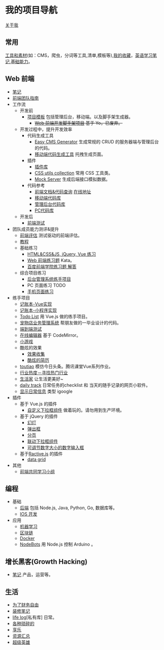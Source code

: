 # 我的项目导航
[关于我](https://github.com/iamjoel/about-me)

## 常用
[工具和素材](https://github.com/iamjoel/tools-and-material)(如：CMS，爬虫，分词等工具,清单,模板等),[我的收藏](https://github.com/iamjoel/my-treasure)，[英语学习笔记](https://github.com/iamjoel/english-learn),[基础能力](https://github.com/iamjoel/basic-skill)。

## Web 前端
* [笔记](https://github.com/iamjoel/front-end-note)
* [前端团队指南](https://github.com/iamjoel/front-end-team-guide)
* 工作流
  * 开发前
    * [项目模板](https://github.com/iamjoel/project-template) 包括管理后台，移动端。以及脚手架生成器。
      * ~~[Web 前端开发脚手架项目](https://github.com/iamjoel/front-end-scaffold) 基于 Yo，已废弃。~~
  * 开发过程中，提升开发效率
    * 代码生成工具
      * [Easy CMS Generator](https://github.com/iamjoel/easy-cms-generator) 生成常规的 CRUD 的服务器端与管理后台的代码。
      * [移动端代码生成工具](https://github.com/iamjoel/mobile-fe-generator) 托拽生成页面。
    * 插件
      * [插件库](https://github.com/iamjoel/front-end-plugins)
      * [CSS utils collection](https://github.com/iamjoel/css-utils-collection) 常用 CSS 工具类。
      * [Mock Server](https://github.com/iamjoel/mock-server) 生成后端接口模拟数据。
    * 代码参考
      * [前端文档&代码查询](https://github.com/iamjoel/front-end-doc) [在线地址](https://iamjoel.github.io/front-end-doc/doc/dist/index.html)
      * [移动端代码库](https://github.com/iamjoel/mobile-codes-collection)
      * [管理后台代码库](https://github.com/iamjoel/admin-codes-collection)
      * [PC代码库](https://github.com/iamjoel/pc-codes-collection)
  * 开发后
    * [前端测试](https://github.com/iamjoel/front-end-test-case)
* 团队成员能力测评&提升
  * [前端评估](https://github.com/iamjoel/front-end-assessment) 测试驱动的前端评估。
  * [教程](https://github.com/iamjoel/front-end-course)
  * 基础练习
    * [HTML&CSS&JS, jQuery, Vue 练习](https://zhifeclub.github.io/front-end-learn/zero/nav/#task)
    * [Web 前端练习题](https://github.com/iamjoel/front-end-kata) Kata。
    * [百度前端学院练习题 解答](https://github.com/iamjoel/baidu-ife-task)
  * 综合项目练习
    * [后台管理系统练手项目](https://github.com/iamjoel/practise-front-end-admin)
    * PC 页面练习 TODO
    * [手机页面练习](https://github.com/iamjoel/practise-front-end-mobile)
* 练手项目
  * [记账本-Vue实现](https://github.com/iamjoel/account-log-book) 
  * [记账本-小程序实现](https://github.com/iamjoel/account-log-book-mp) 
  * [Todo List](https://github.com/iamjoel/todolist) 用 Vue.js 做的练手项目。
  * [宠物店业务管理系统](https://github.com/iamjoel/pet-shop-manage) 帮朋友做的一毕业设计的代码。
  * [端到端测试](https://github.com/iamjoel/e2e-test)
  * [在线编辑器](https://github.com/iamjoel/web-ide) 基于 CodeMirror。
  * [小游戏](https://github.com/iamjoel/minigame)
  * 酷炫的效果
    * [效果收集](https://github.com/iamjoel/effect-collection)
    * [酷炫的简历](https://github.com/iamjoel/awesome-profile)
  * [toutiao](https://github.com/iamjoel/toutiao) 模仿今日头条。腾讯课堂Vue系列作业。
  * [行业热度－寻找热门行业](https://github.com/iamjoel/patsnap-hacking)
  * [生活家](https://github.com/iamjoel/life-artist) 让生活更美好~
  * [daily track](https://github.com/iamjoel/daily-track) 日常任务的checklist 和 当天的随手记录的网页小软件。
  * [显示日常信息](https://github.com/iamjoel/grab-info-web) 类型 igoogle
* 插件
  * 基于 Vue.js 的插件
    * [自定义下拉框组件](https://github.com/iamjoel/custom-select) 做着玩的。请勿用到生产环境。
  * 基于 jQuery 的插件
    * [幻灯](https://github.com/iamjoel/simple-slide)
    * [弹出框](https://github.com/iamjoel/popup)
    * [分页](https://github.com/iamjoel/paging)
    * [联动下拉框组件](https://github.com/iamjoel/jquery-linkage-select)
    * [可调节数字大小的数字输入框](https://github.com/iamjoel/number-controller)
  * 基于[Ractive.js](http://www.ractivejs.org/) 的插件
    * [data grid](https://github.com/iamjoel/ractivegrid)
* 其他
  * [前端共同学习小组](https://github.com/iamjoel/front-end-community)

## 编程
* 基础
  * [后端](https://github.com/iamjoel/back-note) 包括 Node.js, Java, Python, Go, 数据库等。 
  * [IOS 开发](https://github.com/iamjoel/ios-note)
* 应用
  * [机器学习](https://github.com/iamjoel/machine-learning-note)
  * [区块链](https://github.com/iamjoel/blockchain-note)
  * [Docker](https://github.com/iamjoel/docker-note)
  * [NodeBots](https://github.com/iamjoel/nodebots-note) 用 Node.js 控制 Arduino 。

## 增长黑客(Growth Hacking)
* [笔记](https://github.com/iamjoel/growth-hacking-note) 产品，运营等。

## 生活
* [为了财务自由](https://github.com/iamjoel/finance-note)
* [装修笔记](https://github.com/iamjoel/decorating-note)
* [life log](https://github.com/iamjoel/life-log)[私有库] 日常。
* [各种琐碎的](https://github.com/iamjoel/notes)
* [享乐](https://github.com/iamjoel/hedonist)
* [资源汇总](https://github.com/iamjoel/resources)
* [超级英雄](https://github.com/iamjoel/superheros)

